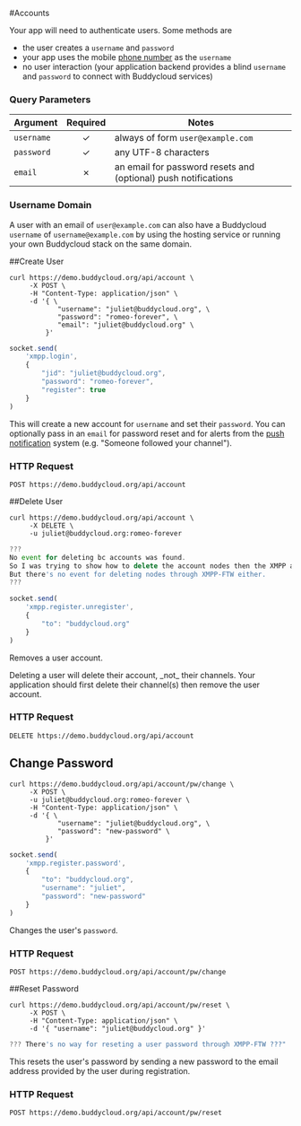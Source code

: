 #Accounts

Your app will need to authenticate users. Some methods are

* the user creates a `username` and `password`
* your app uses the mobile [phone number](http://en.wikipedia.org/wiki/MSISDN) as the `username`
* no user interaction (your application backend provides a blind `username` and `password` to connect with Buddycloud services)

### Query Parameters

Argument   | Required | Notes
---------- |:--------:|------------
`username` | ✓        | always of form `user@example.com`
`password` | ✓        | any UTF-8 characters
`email`    | ✗        | an email for password resets and (optional) push notifications

### Username Domain
A user with an email of `user@example.com` can also have a Buddycloud `username` of `username@example.com` by using the hosting service or running your own Buddycloud stack on the same domain.

##Create User

```shell
curl https://demo.buddycloud.org/api/account \
     -X POST \
     -H "Content-Type: application/json" \
     -d '{ \
            "username": "juliet@buddycloud.org", \
            "password": "romeo-forever", \
            "email": "juliet@buddycloud.org" \
         }'
```

```javascript
socket.send(
    'xmpp.login',
    {
        "jid": "juliet@buddycloud.org",
        "password": "romeo-forever",
        "register": true
    }
)
```

This will create a new account for `username` and set their `password`. You can optionally pass in an `email` for password reset and for alerts from the [push notification](#push-notifications) system (e.g. "Someone followed your channel").

### HTTP Request
`POST https://demo.buddycloud.org/api/account`

##Delete User

```shell
curl https://demo.buddycloud.org/api/account \
     -X DELETE \
     -u juliet@buddycloud.org:romeo-forever
```

```javascript
???
No event for deleting bc accounts was found.
So I was trying to show how to delete the account nodes then the XMPP account.
But there's no event for deleting nodes through XMPP-FTW either.
???

socket.send(
    'xmpp.register.unregister',
    {
        "to": "buddycloud.org"
    }
)
```

Removes a user account. 

<aside class="warning">Deleting a user will delete their account, _not_ their channels. Your application should first delete their channel(s) then remove the user account.</aside>

### HTTP Request
`DELETE https://demo.buddycloud.org/api/account`

## Change Password

```shell 
curl https://demo.buddycloud.org/api/account/pw/change \
     -X POST \
     -u juliet@buddycloud.org:romeo-forever \
     -H "Content-Type: application/json" \
     -d '{ \
            "username": "juliet@buddycloud.org", \
            "password": "new-password" \
         }'
```

```javascript
socket.send(
    'xmpp.register.password',
    {
        "to": "buddycloud.org",
        "username": "juliet",
        "password": "new-password"
    }
)
```

Changes the user's `password`.

### HTTP Request
`POST https://demo.buddycloud.org/api/account/pw/change`

##Reset Password

```shell 
curl https://demo.buddycloud.org/api/account/pw/reset \
     -X POST \
     -H "Content-Type: application/json" \
     -d '{ "username": "juliet@buddycloud.org" }'
```

```javascript
??? There's no way for reseting a user password through XMPP-FTW ???"
```

This resets the user's password by sending a new password to the email address provided by the user during registration.

### HTTP Request
`POST https://demo.buddycloud.org/api/account/pw/reset`
